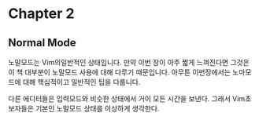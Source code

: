 # Chapter 2

## Normal Mode

노말모드는 Vim의일반적인 상태입니다. 만약 이번 장이 아주 짧게 느껴진다면 그것은 이 책 대부분이 노말모드 사용에 대해 다루기 때문입니다. 아무튼 이번장에서는 노마모드에 대해 핵심적이고 일반적인 팁을 다룹니다.

다른 에디터들은 입력모드와 비슷한 상태에서 거이 모든 시간을 보낸다. 그래서 Vim초보자들은 기본인 노말모드 상태를 이상하게 생각한다. 
